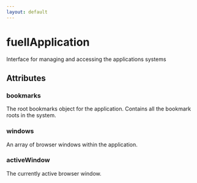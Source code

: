 ```yaml
---
layout: default
---
```


# fuelIApplication #

Interface for managing and accessing the applications systems


## Attributes ##

### bookmarks ###

The root bookmarks object for the application.
Contains all the bookmark roots in the system.


### windows ###

An array of browser windows within the application.


### activeWindow ###

The currently active browser window.

